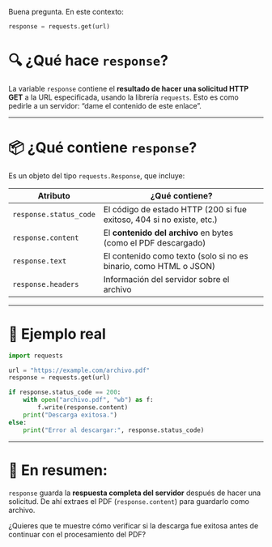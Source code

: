 Buena pregunta. En este contexto:

```python
response = requests.get(url)
```

# 🔍 ¿Qué hace `response`?

La variable `response` contiene el **resultado de hacer una solicitud HTTP GET** a la URL especificada, usando la librería `requests`. Esto es como pedirle a un servidor: “dame el contenido de este enlace”.

---

# 📦 ¿Qué contiene `response`?

Es un objeto del tipo `requests.Response`, que incluye:

| Atributo               | ¿Qué contiene?                                                        |
| ---------------------- | --------------------------------------------------------------------- |
| `response.status_code` | El código de estado HTTP (200 si fue exitoso, 404 si no existe, etc.) |
| `response.content`     | El **contenido del archivo** en bytes (como el PDF descargado)        |
| `response.text`        | El contenido como texto (solo si no es binario, como HTML o JSON)     |
| `response.headers`     | Información del servidor sobre el archivo                             |

---

# 🧪 Ejemplo real

```python
import requests

url = "https://example.com/archivo.pdf"
response = requests.get(url)

if response.status_code == 200:
    with open("archivo.pdf", "wb") as f:
        f.write(response.content)
    print("Descarga exitosa.")
else:
    print("Error al descargar:", response.status_code)
```

---

# 🧠 En resumen:

`response` guarda la **respuesta completa del servidor** después de hacer una solicitud. De ahí extraes el PDF (`response.content`) para guardarlo como archivo.

¿Quieres que te muestre cómo verificar si la descarga fue exitosa antes de continuar con el procesamiento del PDF?
